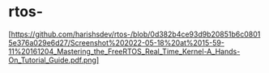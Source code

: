 # rtos-

[https://github.com/harishsdev/rtos-/blob/0d382b4ce93d9b20851b6c08015e376a029e6d27/Screenshot%202022-05-18%20at%2015-59-11%20161204_Mastering_the_FreeRTOS_Real_Time_Kernel-A_Hands-On_Tutorial_Guide.pdf.png]
